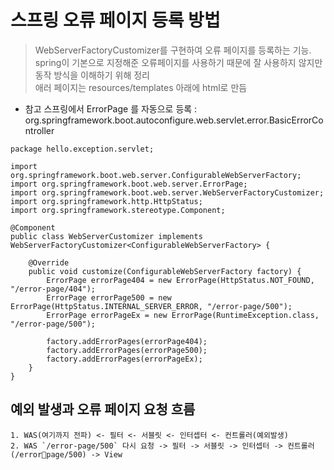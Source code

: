 # 스프링 오류 페이지 등록 방법
> WebServerFactoryCustomizer를 구현하여 오류 페이지를 등록하는 기능. spring이 기본으로 지정해준 오류페이지를 사용하기 때문에 잘 사용하지 않지만 동작 방식을 이해하기 위해 정리  
> 애러 페이지는 resources/templates 아래에 html로 만듬  

- 참고 스프링에서 ErrorPage 를 자동으로 등록 : org.springframework.boot.autoconfigure.web.servlet.error.BasicErrorController

```
package hello.exception.servlet;

import org.springframework.boot.web.server.ConfigurableWebServerFactory;
import org.springframework.boot.web.server.ErrorPage;
import org.springframework.boot.web.server.WebServerFactoryCustomizer;
import org.springframework.http.HttpStatus;
import org.springframework.stereotype.Component;

@Component
public class WebServerCustomizer implements WebServerFactoryCustomizer<ConfigurableWebServerFactory> {

    @Override
    public void customize(ConfigurableWebServerFactory factory) {
        ErrorPage errorPage404 = new ErrorPage(HttpStatus.NOT_FOUND, "/error-page/404");
        ErrorPage errorPage500 = new ErrorPage(HttpStatus.INTERNAL_SERVER_ERROR, "/error-page/500");
        ErrorPage errorPageEx = new ErrorPage(RuntimeException.class, "/error-page/500");

        factory.addErrorPages(errorPage404);
        factory.addErrorPages(errorPage500);
        factory.addErrorPages(errorPageEx);
    }
}
```

## 예외 발생과 오류 페이지 요청 흐름
```
1. WAS(여기까지 전파) <- 필터 <- 서블릿 <- 인터셉터 <- 컨트롤러(예외발생)
2. WAS `/error-page/500` 다시 요청 -> 필터 -> 서블릿 -> 인터셉터 -> 컨트롤러(/errorpage/500) -> View
```
